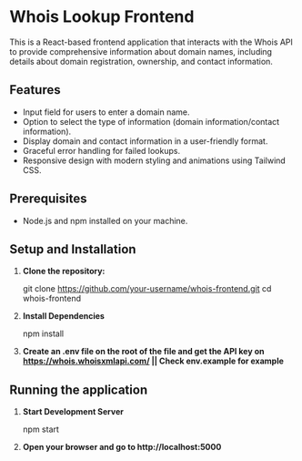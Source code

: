 # Whois Lookup Frontend

This is a React-based frontend application that interacts with the Whois API to provide comprehensive information about domain names, including details about domain registration, ownership, and contact information.

## Features

- Input field for users to enter a domain name.
- Option to select the type of information (domain information/contact information).
- Display domain and contact information in a user-friendly format.
- Graceful error handling for failed lookups.
- Responsive design with modern styling and animations using Tailwind CSS.

## Prerequisites

- Node.js and npm installed on your machine.

## Setup and Installation

1. **Clone the repository:**

   git clone https://github.com/your-username/whois-frontend.git
   cd whois-frontend

2. **Install Dependencies**

   npm install

3. **Create an .env file on the root of the file and get the API key on https://whois.whoisxmlapi.com/ || Check env.example for example**

## Running the application

1. **Start Development Server**

   npm start

2. **Open your browser and go to http://localhost:5000**
